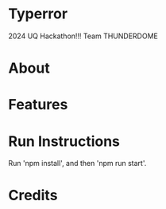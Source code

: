# Typerror
2024 UQ Hackathon!!!
Team THUNDERDOME

# About


# Features


# Run Instructions
Run 'npm install', and then 'npm run start'.

# Credits

